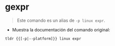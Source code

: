 # gexpr

> Este comando es un alias de `-p linux expr`.

- Muestra la documentación del comando original:

`tldr {{[-p|--platform]}} linux expr`
